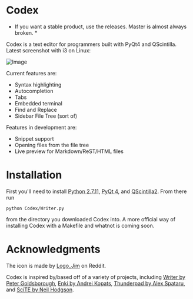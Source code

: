 # Codex

* If you want a stable product, use the releases. Master is almost always broken. *

Codex is a text editor for programmers built with PyQt4 and QScintilla.
Latest screenshot with i3 on Linux:

![Image](https://raw.githubusercontent.com/sbenchik/QsciWriter/master/screen.png)

Current features are:
* Syntax highlighting
* Autocompletion
* Tabs
* Embedded terminal
* Find and Replace
* Sidebar File Tree (sort of)

Features in development are:
* Snippet support
* Opening files from the file tree
* Live preview for Markdown/ReST/HTML files

# Installation
First you'll need to install [Python 2.7.11](https://www.python.org/downloads/), [PyQt 4](https://www.riverbankcomputing.com/software/pyqt/download), and [QScintilla2](https://www.riverbankcomputing.com/software/qscintilla/download).
From there run

	python Codex/Writer.py

from the directory you downloaded Codex into. A more official way of installing Codex with a Makefile and whatnot is coming soon.

# Acknowledgments
The icon is made by [Logo_Jim](http://electriceyecreations.tumblr.com) on Reddit.

Codex is inspired by/based off of a variety of projects, including [Writer by Peter Goldsborough](https://github.com/goldsborough/Writer), [Enki by Andrei Kopats](http://enki-editor.org), [Thunderpad by Alex Spataru](https://github.com/alex-spataru/Thunderpad), and [SciTE by Neil Hodgson](http://www.scintilla.org/SciTE.html).

